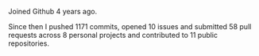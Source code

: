 Joined Github 4 years ago.

Since then I pushed 1171 commits, opened 10 issues and submitted 58 pull requests across 8 personal projects and contributed to 11 public repositories.
